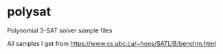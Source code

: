# polysat
Polynomial 3-SAT solver sample files


All samples I get from https://www.cs.ubc.ca/~hoos/SATLIB/benchm.html

